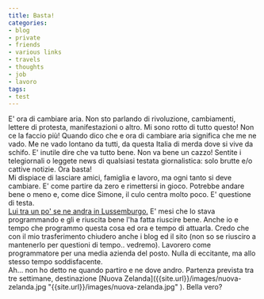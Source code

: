 ```yaml
---
title: Basta!
categories:
- blog
- private
- friends
- various links
- travels
- thoughts
- job
- lavoro
tags:
- test
---
```

E' ora di cambiare aria. Non sto parlando di rivoluzione, cambiamenti, lettere
di protesta, manifestazioni o altro. Mi sono rotto di tutto questo! Non ce la
faccio più! Quando dico che e ora di cambiare aria significa che me ne vado.
Me ne vado lontano da tutti, da questa Italia di merda dove si vive da schifo.
E' inutile dire che va tutto bene. Non va bene un cazzo! Sentite i
telegiornali o leggete news di qualsiasi testata giornalistica: solo brutte
e/o cattive notizie. Ora basta!  
Mi dispiace di lasciare amici, famiglia e lavoro, ma ogni tanto si deve
cambiare. E' come partire da zero e rimettersi in gioco. Potrebbe andare bene
o meno e, come dice Simone, il culo centra molto poco. E' questione di testa.  
[Lui tra un po' se ne andra in
Lussemburgo.](http://ubuntista.wordpress.com/2008/03/11/coming-back/
"http://ubuntista.wordpress.com/2008/03/11/coming-back/" ) E' mesi che lo
stava programmando e gli e riuscita bene l'ha fatta riuscire bene. Anche io e
tempo che programmo questa cosa ed ora e tempo di attuarla. Credo che con il
mio trasferimento chiudero anche i blog ed il sito (non so se riusciro a
mantenerlo per questioni di tempo.. vedremo). Lavorero come programmatore per
una media azienda del posto. Nulla di eccitante, ma allo stesso tempo
soddisfacente.  
Ah... non ho detto ne quando partiro e ne dove andro. Partenza prevista tra
tre settimane, destinazione [Nuova Zelanda]({{site.url}}/images/nuova-
zelanda.jpg "{{site.url}}/images/nuova-zelanda.jpg" ). Bella vero?


